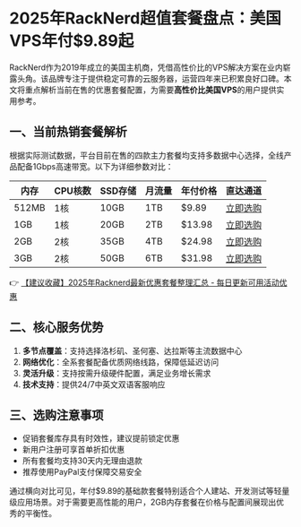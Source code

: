 # 2025年RackNerd超值套餐盘点：美国VPS年付$9.89起

RackNerd作为2019年成立的美国主机商，凭借高性价比的VPS解决方案在业内崭露头角。该品牌专注于提供稳定可靠的云服务器，运营四年来已积累良好口碑。本文将重点解析当前在售的优惠套餐配置，为需要**高性价比美国VPS**的用户提供实用参考。

## 一、当前热销套餐解析
根据实际测试数据，平台目前在售的四款主力套餐均支持多数据中心选择，全线产品配备1Gbps高速带宽。以下为详细参数对比：

| 内存   | CPU核数 | SSD存储 | 月流量  | 年付价格   | 直达通道          |
|--------|---------|---------|--------|------------|------------------|
| 512MB  | 1核     | 10GB    | 1TB    | $9.89      | [立即选购](https://bit.ly/Rack_Nerd) |
| 1GB    | 1核     | 20GB    | 2TB    | $13.98     | [立即选购](https://bit.ly/Rack_Nerd) |
| 2GB    | 2核     | 35GB    | 4TB    | $24.98     | [立即选购](https://bit.ly/Rack_Nerd) |
| 3GB    | 2核     | 50GB    | 6TB    | $31.98     | [立即选购](https://bit.ly/Rack_Nerd) |

👉 [【建议收藏】2025年Racknerd最新优惠套餐整理汇总 - 每日更新可用活动优惠](https://bit.ly/Rack_Nerd)

## 二、核心服务优势
1. **多节点覆盖**：支持选择洛杉矶、圣何塞、达拉斯等主流数据中心
2. **网络优化**：全系套餐配备优质网络线路，保障低延迟访问
3. **灵活升级**：支持按需升级硬件配置，满足业务增长需求
4. **技术支持**：提供24/7中英文双语客服响应

## 三、选购注意事项
- 促销套餐库存具有时效性，建议提前锁定优惠
- 新用户注册可享首单折扣优惠
- 所有套餐均支持30天内无理由退款
- 推荐使用PayPal支付保障交易安全

通过横向对比可见，年付$9.89的基础款套餐特别适合个人建站、开发测试等轻量级应用场景。对于需要更高性能的用户，2GB内存套餐在价格与配置间展现出优秀的平衡性。